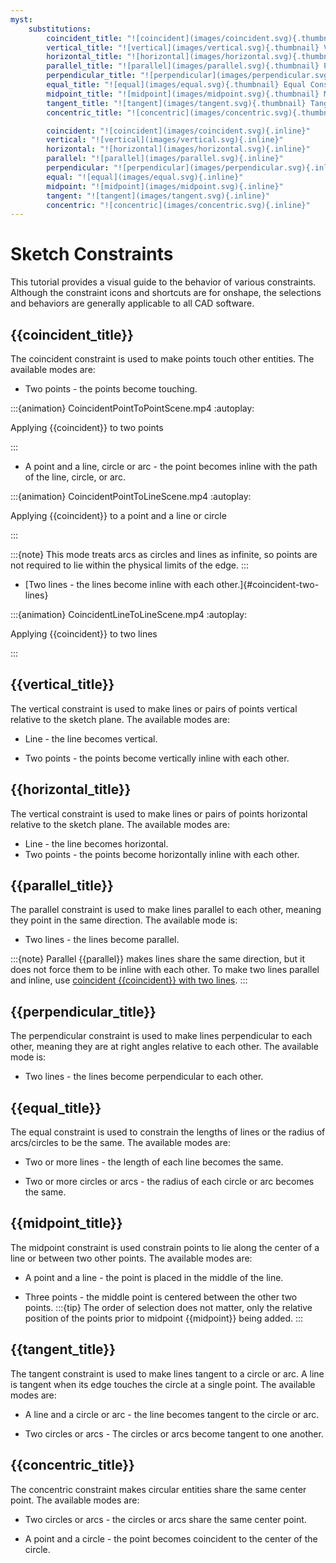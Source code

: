 ```yaml
---
myst:
    substitutions:
        coincident_title: "![coincident](images/coincident.svg){.thumbnail} Coincident Constraint (i)"
        vertical_title: "![vertical](images/vertical.svg){.thumbnail} Vertical Constraint (v)"
        horizontal_title: "![horizontal](images/horizontal.svg){.thumbnail} Horizontal Constraint (h)"
        parallel_title: "![parallel](images/parallel.svg){.thumbnail} Parallel Constraint (b)"
        perpendicular_title: "![perpendicular](images/perpendicular.svg){.thumbnail} Perpendicular Constraint"
        equal_title: "![equal](images/equal.svg){.thumbnail} Equal Constraint (e)"
        midpoint_title: "![midpoint](images/midpoint.svg){.thumbnail} Midpoint Constraint"
        tangent_title: "![tangent](images/tangent.svg){.thumbnail} Tangent Constraint (t)"
        concentric_title: "![concentric](images/concentric.svg){.thumbnail} Concentric Constraint"

        coincident: "![coincident](images/coincident.svg){.inline}"
        vertical: "![vertical](images/vertical.svg){.inline}"
        horizontal: "![horizontal](images/horizontal.svg){.inline}"
        parallel: "![parallel](images/parallel.svg){.inline}"
        perpendicular: "![perpendicular](images/perpendicular.svg){.inline}"
        equal: "![equal](images/equal.svg){.inline}"
        midpoint: "![midpoint](images/midpoint.svg){.inline}"
        tangent: "![tangent](images/tangent.svg){.inline}"
        concentric: "![concentric](images/concentric.svg){.inline}"
---
```


# Sketch Constraints
This tutorial provides a visual guide to the behavior of various constraints. Although the constraint icons and shortcuts are for onshape, the selections and behaviors are generally applicable to all CAD software.

## {{coincident_title}}
The coincident constraint is used to make points touch other entities. The available modes are:

* Two points - the points become touching.

:::{animation} CoincidentPointToPointScene.mp4
:autoplay:

Applying {{coincident}} to two points

:::

* A point and a line, circle or arc - the point becomes inline with the path of the line, circle, or arc.

:::{animation} CoincidentPointToLineScene.mp4
:autoplay:

Applying {{coincident}} to a point and a line or circle

:::

:::{note} This mode treats arcs as circles and lines as infinite, so points are not required to lie within the physical limits of the edge.
:::

* [Two lines - the lines become inline with each other.]{#coincident-two-lines}

:::{animation} CoincidentLineToLineScene.mp4
:autoplay:

Applying {{coincident}} to two lines

:::

## {{vertical_title}}
The vertical constraint is used to make lines or pairs of points vertical relative to the sketch plane. The available modes are:
* Line - the line becomes vertical.

* Two points - the points become vertically inline with each other.


## {{horizontal_title}}
The vertical constraint is used to make lines or pairs of points horizontal relative to the sketch plane. The available modes are:
* Line - the line becomes horizontal.
* Two points - the points become horizontally inline with each other.

## {{parallel_title}}
The parallel constraint is used to make lines parallel to each other, meaning they point in the same direction. The available mode is:
* Two lines - the lines become parallel.

:::{note} Parallel {{parallel}} makes lines share the same direction, but it does not force them to be inline with each other. 
    To make two lines parallel and inline, use [coincident {{coincident}} with two lines](#coincident-two-lines).
:::


## {{perpendicular_title}}
The perpendicular constraint is used to make lines perpendicular to each other, meaning they are at right angles relative to each other. The available mode is:
* Two lines - the lines become perpendicular to each other.

## {{equal_title}}
The equal constraint is used to constrain the lengths of lines or the radius of arcs/circles to be the same. The available modes are:
* Two or more lines - the length of each line becomes the same.

* Two or more circles or arcs - the radius of each circle or arc becomes the same.

## {{midpoint_title}}
The midpoint constraint is used constrain points to lie along the center of a line or between two other points. The available modes are:
* A point and a line - the point is placed in the middle of the line.

* Three points - the middle point is centered between the other two points.
:::{tip} The order of selection does not matter, only the relative position of the points prior to midpoint {{midpoint}} being added.
:::


## {{tangent_title}}
The tangent constraint is used to make lines tangent to a circle or arc. A line is tangent when its edge touches the circle at a single point. The available modes are:
* A line and a circle or arc - the line becomes tangent to the circle or arc.

* Two circles or arcs - The circles or arcs become tangent to one another.


## {{concentric_title}}
The concentric constraint makes circular entities share the same center point. The available modes are:
* Two circles or arcs - the circles or arcs share the same center point.

* A point and a circle - the point becomes coincident to the center of the circle.



<!-- # Appendix
## Miscellaneous Behaviors
This section documents additional niche behaviors which are not generally applicable to standard use.

## {{concentric_title}}
* Two points - the points become coincident.

## Additional Examples -->